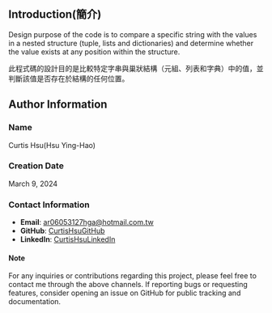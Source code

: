 ## Introduction(簡介)
Design purpose of the code is to compare a specific string with the values in a nested structure (tuple, lists and dictionaries) and determine whether the value exists at any position within the structure. 

此程式碼的設計目的是比較特定字串與巢狀結構（元組、列表和字典）中的值，並判斷該值是否存在於結構的任何位置。

## Author Information

### Name
Curtis Hsu(Hsu Ying-Hao)

### Creation Date
March 9, 2024

### Contact Information
- **Email**: ar06053127hga@hotmail.com.tw
- **GitHub**: [CurtisHsuGitHub](https://github.com/Curtis081)
- **LinkedIn**: [CurtisHsuLinkedIn](https://www.linkedin.com/in/yinghaohsu/)

#### Note
For any inquiries or contributions regarding this project, please feel free to contact me through the above channels. If reporting bugs or requesting features, consider opening an issue on GitHub for public tracking and documentation.

